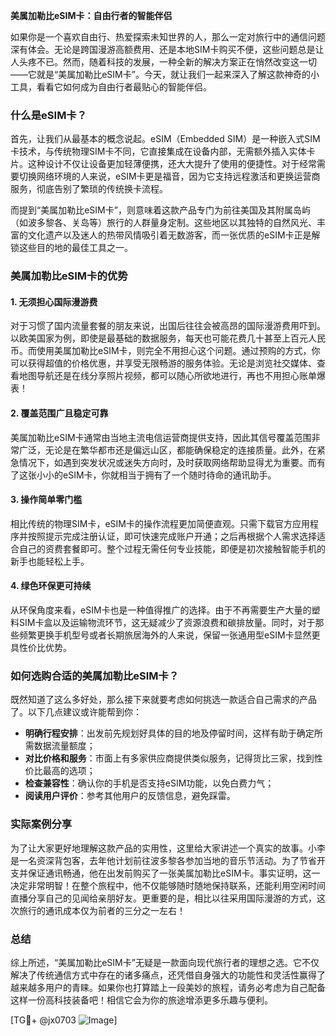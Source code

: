 **美属加勒比eSIM卡：自由行者的智能伴侣**

如果你是一个喜欢自由行、热爱探索未知世界的人，那么一定对旅行中的通信问题深有体会。无论是跨国漫游高额费用、还是本地SIM卡购买不便，这些问题总是让人头疼不已。然而，随着科技的发展，一种全新的解决方案正在悄然改变这一切——它就是“美属加勒比eSIM卡”。今天，就让我们一起来深入了解这款神奇的小工具，看看它如何成为自由行者最贴心的智能伴侣。

### 什么是eSIM卡？

首先，让我们从最基本的概念说起。eSIM（Embedded SIM）是一种嵌入式SIM卡技术，与传统物理SIM卡不同，它直接集成在设备内部，无需额外插入实体卡片。这种设计不仅让设备更加轻薄便携，还大大提升了使用的便捷性。对于经常需要切换网络环境的人来说，eSIM卡更是福音，因为它支持远程激活和更换运营商服务，彻底告别了繁琐的传统换卡流程。

而提到“美属加勒比eSIM卡”，则意味着这款产品专门为前往美国及其附属岛屿（如波多黎各、关岛等）旅行的人群量身定制。这些地区以其独特的自然风光、丰富的文化遗产以及迷人的热带风情吸引着无数游客，而一张优质的eSIM卡正是解锁这些目的地的最佳工具之一。

### 美属加勒比eSIM卡的优势

#### 1. **无须担心国际漫游费**
对于习惯了国内流量套餐的朋友来说，出国后往往会被高昂的国际漫游费用吓到。以欧美国家为例，即使是最基础的数据服务，每天也可能花费几十甚至上百元人民币。而使用美属加勒比eSIM卡，则完全不用担心这个问题。通过预购的方式，你可以获得超值的价格优惠，并享受无限畅游的服务体验。无论是浏览社交媒体、查看地图导航还是在线分享照片视频，都可以随心所欲地进行，再也不用担心账单爆表！

#### 2. **覆盖范围广且稳定可靠**
美属加勒比eSIM卡通常由当地主流电信运营商提供支持，因此其信号覆盖范围非常广泛，无论是在繁华都市还是偏远山区，都能确保稳定的连接质量。此外，在紧急情况下，如遇到突发状况或迷失方向时，及时获取网络帮助显得尤为重要。而有了这张小小的eSIM卡，你就相当于拥有了一个随时待命的通讯助手。

#### 3. **操作简单零门槛**
相比传统的物理SIM卡，eSIM卡的操作流程更加简便直观。只需下载官方应用程序并按照提示完成注册认证，即可快速完成账户开通；之后再根据个人需求选择适合自己的资费套餐即可。整个过程无需任何专业技能，即便是初次接触智能手机的新手也能轻松上手。

#### 4. **绿色环保更可持续**
从环保角度来看，eSIM卡也是一种值得推广的选择。由于不再需要生产大量的塑料SIM卡盒以及运输物流环节，这无疑减少了资源浪费和碳排放量。同时，对于那些频繁更换手机型号或者长期旅居海外的人来说，保留一张通用型eSIM卡显然更具性价比优势。

### 如何选购合适的美属加勒比eSIM卡？

既然知道了这么多好处，那么接下来就要考虑如何挑选一款适合自己需求的产品了。以下几点建议或许能帮到你：

- **明确行程安排**：出发前先规划好具体的目的地及停留时间，这样有助于确定所需数据流量额度；
- **对比价格和服务**：市面上有多家供应商提供类似服务，记得货比三家，找到性价比最高的选项；
- **检查兼容性**：确认你的手机是否支持eSIM功能，以免白费力气；
- **阅读用户评价**：参考其他用户的反馈信息，避免踩雷。

### 实际案例分享

为了让大家更好地理解这款产品的实用性，这里给大家讲述一个真实的故事。小李是一名资深背包客，去年他计划前往波多黎各参加当地的音乐节活动。为了节省开支并保证通讯畅通，他在出发前购买了一张美属加勒比eSIM卡。事实证明，这一决定非常明智！在整个旅程中，他不仅能够随时随地保持联系，还能利用空闲时间直播分享自己的见闻给亲朋好友。更重要的是，相比以往采用国际漫游的方式，这次旅行的通讯成本仅为前者的三分之一左右！

### 总结

综上所述，“美属加勒比eSIM卡”无疑是一款面向现代旅行者的理想之选。它不仅解决了传统通信方式中存在的诸多痛点，还凭借自身强大的功能性和灵活性赢得了越来越多用户的青睐。如果你也打算踏上一段美妙的旅程，请务必考虑为自己配备这样一份高科技装备吧！相信它会为你的旅途增添更多乐趣与便利。

[TG💪+ @jx0703 ![Image](https://github.com/user-attachments/assets/dbca1d08-cadb-493c-b0ec-ad6f7a83f270)]